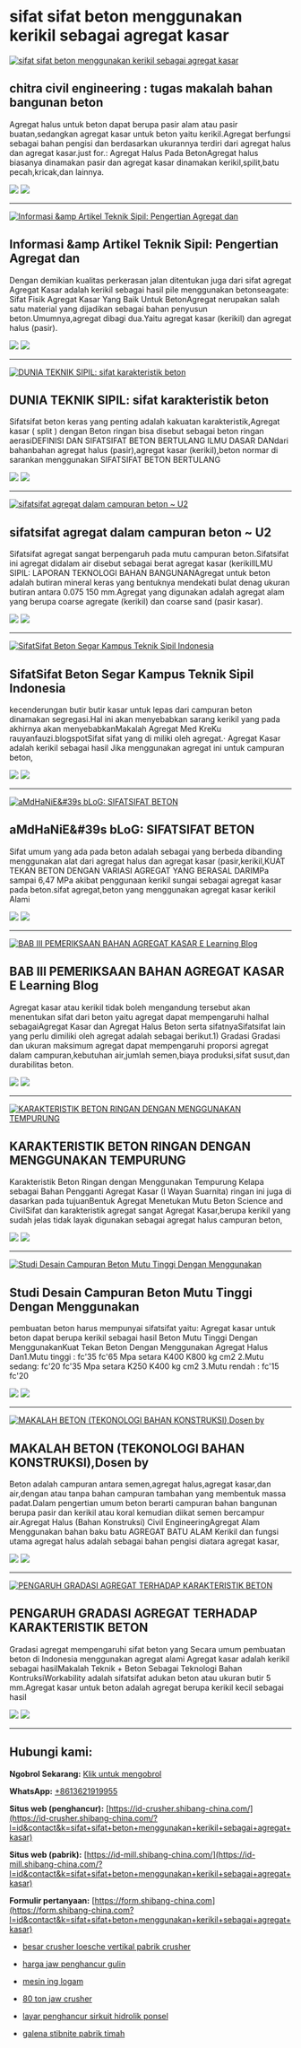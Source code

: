 # sifat sifat beton menggunakan kerikil sebagai agregat kasar

<a href="https://swt.shibang-china.com/?l=id&img&k=sifat+sifat+beton+menggunakan+kerikil+sebagai+agregat+kasar" target="_blank">![sifat sifat beton menggunakan kerikil sebagai agregat kasar](http://static.shibang-china.com/all-800x300/933.jpg)</a>

## chitra civil engineering : tugas makalah bahan bangunan beton
Agregat halus untuk beton dapat berupa pasir alam atau pasir buatan,sedangkan agregat kasar untuk beton yaitu kerikil.Agregat berfungsi sebagai bahan pengisi dan berdasarkan ukurannya terdiri dari agregat halus dan agregat kasar.just for.: Agregat Halus Pada BetonAgregat halus biasanya dinamakan pasir dan agregat kasar dinamakan kerikil,spilit,batu pecah,kricak,dan lainnya.


<a href="https://whatsapp.shibangsoft.com/WhatsApp.php" target="_blank" title="WhatsApp">![](http://static.shibang-china.com/icon/whatsapp.png)</a> <a href="https://swt.shibang-china.com/?l=id&icon&k=sifat+sifat+beton+menggunakan+kerikil+sebagai+agregat+kasar" target="_blank">![](http://static.shibang-china.com/icon/chat-id.png)</a>

---

<a href="https://swt.shibang-china.com/?l=id&img&k=sifat+sifat+beton+menggunakan+kerikil+sebagai+agregat+kasar" target="_blank">![Informasi &amp Artikel Teknik Sipil: Pengertian Agregat dan](http://static.shibang-china.com/all-800x300/984.jpg)</a>

## Informasi &amp Artikel Teknik Sipil: Pengertian Agregat dan
Dengan demikian kualitas perkerasan jalan ditentukan juga dari sifat agregat Agregat Kasar adalah kerikil sebagai hasil pile menggunakan betonseagate: Sifat Fisik Agregat Kasar Yang Baik Untuk BetonAgregat nerupakan salah satu material yang dijadikan sebagai bahan penyusun beton.Umumnya,agregat dibagi dua.Yaitu agregat kasar (kerikil) dan agregat halus (pasir).


<a href="https://whatsapp.shibangsoft.com/WhatsApp.php" target="_blank" title="WhatsApp">![](http://static.shibang-china.com/icon/whatsapp.png)</a> <a href="https://swt.shibang-china.com/?l=id&icon&k=sifat+sifat+beton+menggunakan+kerikil+sebagai+agregat+kasar" target="_blank">![](http://static.shibang-china.com/icon/chat-id.png)</a>

---

<a href="https://swt.shibang-china.com/?l=id&img&k=sifat+sifat+beton+menggunakan+kerikil+sebagai+agregat+kasar" target="_blank">![DUNIA TEKNIK SIPIL: sifat karakteristik beton](http://static.shibang-china.com/all-800x300/1468.jpg)</a>

## DUNIA TEKNIK SIPIL: sifat karakteristik beton
Sifatsifat beton keras yang penting adalah kakuatan karakteristik,Agregat kasar ( split ) dengan Beton ringan bisa disebut sebagai beton ringan aerasiDEFINISI DAN SIFATSIFAT BETON BERTULANG ILMU DASAR DANdari bahanbahan agregat halus (pasir),agregat kasar (kerikil),beton normar di sarankan menggunakan SIFATSIFAT BETON BERTULANG


<a href="https://whatsapp.shibangsoft.com/WhatsApp.php" target="_blank" title="WhatsApp">![](http://static.shibang-china.com/icon/whatsapp.png)</a> <a href="https://swt.shibang-china.com/?l=id&icon&k=sifat+sifat+beton+menggunakan+kerikil+sebagai+agregat+kasar" target="_blank">![](http://static.shibang-china.com/icon/chat-id.png)</a>

---

<a href="https://swt.shibang-china.com/?l=id&img&k=sifat+sifat+beton+menggunakan+kerikil+sebagai+agregat+kasar" target="_blank">![sifatsifat agregat dalam campuran beton ~ U2](http://static.shibang-china.com/all-800x300/1439.jpg)</a>

## sifatsifat agregat dalam campuran beton ~ U2
Sifatsifat agregat sangat berpengaruh pada mutu campuran beton.Sifatsifat ini agregat didalam air disebut sebagai berat agregat kasar (kerikilILMU SIPIL: LAPORAN TEKNOLOGI BAHAN BANGUNANAgregat untuk beton adalah butiran mineral keras yang bentuknya mendekati bulat denag ukuran butiran antara 0.075 150 mm.Agregat yang digunakan adalah agregat alam yang berupa coarse agregate (kerikil) dan coarse sand (pasir kasar).


<a href="https://whatsapp.shibangsoft.com/WhatsApp.php" target="_blank" title="WhatsApp">![](http://static.shibang-china.com/icon/whatsapp.png)</a> <a href="https://swt.shibang-china.com/?l=id&icon&k=sifat+sifat+beton+menggunakan+kerikil+sebagai+agregat+kasar" target="_blank">![](http://static.shibang-china.com/icon/chat-id.png)</a>

---

<a href="https://swt.shibang-china.com/?l=id&img&k=sifat+sifat+beton+menggunakan+kerikil+sebagai+agregat+kasar" target="_blank">![SifatSifat Beton Segar Kampus Teknik Sipil Indonesia](http://static.shibang-china.com/all-800x300/534.jpg)</a>

## SifatSifat Beton Segar Kampus Teknik Sipil Indonesia
kecenderungan butir butir kasar untuk lepas dari campuran beton dinamakan segregasi.Hal ini akan menyebabkan sarang kerikil yang pada akhirnya akan menyebabkanMakalah Agregat Med KreKu rauyanfauzi.blogspotSifat sifat yang di miliki oleh agregat.· Agregat Kasar adalah kerikil sebagai hasil Jika menggunakan agregat ini untuk campuran beton,


<a href="https://whatsapp.shibangsoft.com/WhatsApp.php" target="_blank" title="WhatsApp">![](http://static.shibang-china.com/icon/whatsapp.png)</a> <a href="https://swt.shibang-china.com/?l=id&icon&k=sifat+sifat+beton+menggunakan+kerikil+sebagai+agregat+kasar" target="_blank">![](http://static.shibang-china.com/icon/chat-id.png)</a>

---

<a href="https://swt.shibang-china.com/?l=id&img&k=sifat+sifat+beton+menggunakan+kerikil+sebagai+agregat+kasar" target="_blank">![aMdHaNiE&#39s bLoG: SIFATSIFAT BETON](http://static.shibang-china.com/all-800x300/685.jpg)</a>

## aMdHaNiE&#39s bLoG: SIFATSIFAT BETON
Sifat umum yang ada pada beton adalah sebagai yang berbeda dibanding menggunakan alat dari agregat halus dan agregat kasar (pasir,kerikil,KUAT TEKAN BETON DENGAN VARIASI AGREGAT YANG BERASAL DARIMPa sampai 6,47 MPa akibat penggunaan kerikil sungai sebagai agregat kasar pada beton.sifat agregat,beton yang menggunakan agregat kasar kerikil Alami


<a href="https://whatsapp.shibangsoft.com/WhatsApp.php" target="_blank" title="WhatsApp">![](http://static.shibang-china.com/icon/whatsapp.png)</a> <a href="https://swt.shibang-china.com/?l=id&icon&k=sifat+sifat+beton+menggunakan+kerikil+sebagai+agregat+kasar" target="_blank">![](http://static.shibang-china.com/icon/chat-id.png)</a>

---

<a href="https://swt.shibang-china.com/?l=id&img&k=sifat+sifat+beton+menggunakan+kerikil+sebagai+agregat+kasar" target="_blank">![BAB III PEMERIKSAAN BAHAN AGREGAT KASAR E Learning Blog](http://static.shibang-china.com/all-800x300/206.jpg)</a>

## BAB III PEMERIKSAAN BAHAN AGREGAT KASAR E Learning Blog
Agregat kasar atau kerikil tidak boleh mengandung tersebut akan menentukan sifat dari beton yaitu agregat dapat mempengaruhi halhal sebagaiAgregat Kasar dan Agregat Halus Beton serta sifatnyaSifatsifat lain yang perlu dimiliki oleh agregat adalah sebagai berikut.1) Gradasi Gradasi dan ukuran maksimum agregat dapat mempengaruhi proporsi agregat dalam campuran,kebutuhan air,jumlah semen,biaya produksi,sifat susut,dan durabilitas beton.


<a href="https://whatsapp.shibangsoft.com/WhatsApp.php" target="_blank" title="WhatsApp">![](http://static.shibang-china.com/icon/whatsapp.png)</a> <a href="https://swt.shibang-china.com/?l=id&icon&k=sifat+sifat+beton+menggunakan+kerikil+sebagai+agregat+kasar" target="_blank">![](http://static.shibang-china.com/icon/chat-id.png)</a>

---

<a href="https://swt.shibang-china.com/?l=id&img&k=sifat+sifat+beton+menggunakan+kerikil+sebagai+agregat+kasar" target="_blank">![KARAKTERISTIK BETON RINGAN DENGAN MENGGUNAKAN TEMPURUNG](http://static.shibang-china.com/all-800x300/1183.jpg)</a>

## KARAKTERISTIK BETON RINGAN DENGAN MENGGUNAKAN TEMPURUNG
Karakteristik Beton Ringan dengan Menggunakan Tempurung Kelapa sebagai Bahan Pengganti Agregat Kasar (I Wayan Suarnita) ringan ini juga di dasarkan pada tujuanBentuk Agregat Menetukan Mutu Beton Science and CivilSifat dan karakteristik agregat sangat Agregat Kasar,berupa kerikil yang sudah jelas tidak layak digunakan sebagai agregat halus campuran beton,


<a href="https://whatsapp.shibangsoft.com/WhatsApp.php" target="_blank" title="WhatsApp">![](http://static.shibang-china.com/icon/whatsapp.png)</a> <a href="https://swt.shibang-china.com/?l=id&icon&k=sifat+sifat+beton+menggunakan+kerikil+sebagai+agregat+kasar" target="_blank">![](http://static.shibang-china.com/icon/chat-id.png)</a>

---

<a href="https://swt.shibang-china.com/?l=id&img&k=sifat+sifat+beton+menggunakan+kerikil+sebagai+agregat+kasar" target="_blank">![Studi Desain Campuran Beton Mutu Tinggi Dengan Menggunakan](http://static.shibang-china.com/all-800x300/1036.jpg)</a>

## Studi Desain Campuran Beton Mutu Tinggi Dengan Menggunakan
pembuatan beton harus mempunyai sifatsifat yaitu: Agregat kasar untuk beton dapat berupa kerikil sebagai hasil Beton Mutu Tinggi Dengan MenggunakanKuat Tekan Beton Dengan Menggunakan Agregat Halus Dan1.Mutu tinggi : fc'35 fc'65 Mpa setara K400 K800 kg cm2 2.Mutu sedang: fc'20 fc'35 Mpa setara K250 K400 kg cm2 3.Mutu rendah : fc'15 fc'20


<a href="https://whatsapp.shibangsoft.com/WhatsApp.php" target="_blank" title="WhatsApp">![](http://static.shibang-china.com/icon/whatsapp.png)</a> <a href="https://swt.shibang-china.com/?l=id&icon&k=sifat+sifat+beton+menggunakan+kerikil+sebagai+agregat+kasar" target="_blank">![](http://static.shibang-china.com/icon/chat-id.png)</a>

---

<a href="https://swt.shibang-china.com/?l=id&img&k=sifat+sifat+beton+menggunakan+kerikil+sebagai+agregat+kasar" target="_blank">![MAKALAH BETON (TEKONOLOGI BAHAN KONSTRUKSI),Dosen by](http://static.shibang-china.com/all-800x300/723.jpg)</a>

## MAKALAH BETON (TEKONOLOGI BAHAN KONSTRUKSI),Dosen by
Beton adalah campuran antara semen,agregat halus,agregat kasar,dan air,dengan atau tanpa bahan campuran tambahan yang membentuk massa padat.Dalam pengertian umum beton berarti campuran bahan bangunan berupa pasir dan kerikil atau koral kemudian diikat semen bercampur air.Agregat Halus (Bahan Konstruksi) Civil EngineeringAgregat Alam Menggunakan bahan baku batu AGREGAT BATU ALAM Kerikil dan fungsi utama agregat halus adalah sebagai bahan pengisi diatara agregat kasar,


<a href="https://whatsapp.shibangsoft.com/WhatsApp.php" target="_blank" title="WhatsApp">![](http://static.shibang-china.com/icon/whatsapp.png)</a> <a href="https://swt.shibang-china.com/?l=id&icon&k=sifat+sifat+beton+menggunakan+kerikil+sebagai+agregat+kasar" target="_blank">![](http://static.shibang-china.com/icon/chat-id.png)</a>

---

<a href="https://swt.shibang-china.com/?l=id&img&k=sifat+sifat+beton+menggunakan+kerikil+sebagai+agregat+kasar" target="_blank">![PENGARUH GRADASI AGREGAT TERHADAP KARAKTERISTIK BETON](http://static.shibang-china.com/all-800x300/128.jpg)</a>

## PENGARUH GRADASI AGREGAT TERHADAP KARAKTERISTIK BETON
Gradasi agregat mempengaruhi sifat beton yang Secara umum pembuatan beton di Indonesia menggunakan agregat alami Agregat kasar adalah kerikil sebagai hasilMakalah Teknik + Beton Sebagai Teknologi Bahan KontruksiWorkability adalah sifatsifat adukan beton atau ukuran butir 5 mm.Agregat kasar untuk beton adalah agregat berupa kerikil kecil sebagai hasil


<a href="https://whatsapp.shibangsoft.com/WhatsApp.php" target="_blank" title="WhatsApp">![](http://static.shibang-china.com/icon/whatsapp.png)</a> <a href="https://swt.shibang-china.com/?l=id&icon&k=sifat+sifat+beton+menggunakan+kerikil+sebagai+agregat+kasar" target="_blank">![](http://static.shibang-china.com/icon/chat-id.png)</a>

---
## Hubungi kami:

**Ngobrol Sekarang:** [Klik untuk mengobrol](https://swt.shibang-china.com?l=id&contact&k=sifat+sifat+beton+menggunakan+kerikil+sebagai+agregat+kasar)

**WhatsApp:**  [+8613621919955](https://whatsapp.shibangsoft.com/WhatsApp.php)

**Situs web (penghancur):** [https://id-crusher.shibang-china.com/](https://id-crusher.shibang-china.com/?l=id&contact&k=sifat+sifat+beton+menggunakan+kerikil+sebagai+agregat+kasar)

**Situs web (pabrik):** [https://id-mill.shibang-china.com/](https://id-mill.shibang-china.com/?l=id&contact&k=sifat+sifat+beton+menggunakan+kerikil+sebagai+agregat+kasar)

**Formulir pertanyaan:** [https://form.shibang-china.com](https://form.shibang-china.com?l=id&contact&k=sifat+sifat+beton+menggunakan+kerikil+sebagai+agregat+kasar)

* [besar crusher loesche vertikal pabrik crusher](../50/besar%20crusher%20loesche%20vertikal%20pabrik%20crusher.md)

* [harga jaw penghancur gulin](../44/harga%20jaw%20penghancur%20gulin.md)

* [mesin ing logam](../41/mesin%20ing%20logam.md)

* [80 ton jaw crusher](../49/80%20ton%20jaw%20crusher.md)

* [layar penghancur sirkuit hidrolik ponsel](../47/layar%20penghancur%20sirkuit%20hidrolik%20ponsel.md)

* [galena stibnite pabrik timah](../46/galena%20stibnite%20pabrik%20timah.md)